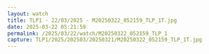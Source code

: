 ```yaml
---
layout: watch
title: TLP1 - 22/03/2025 - M20250322_052159_TLP_1T.jpg
date: 2025-03-22 05:21:59
permalink: /2025/03/22/watch/M20250322_052159_TLP_1
capture: TLP1/2025/202503/20250321/M20250322_052159_TLP_1T.jpg
---
```

